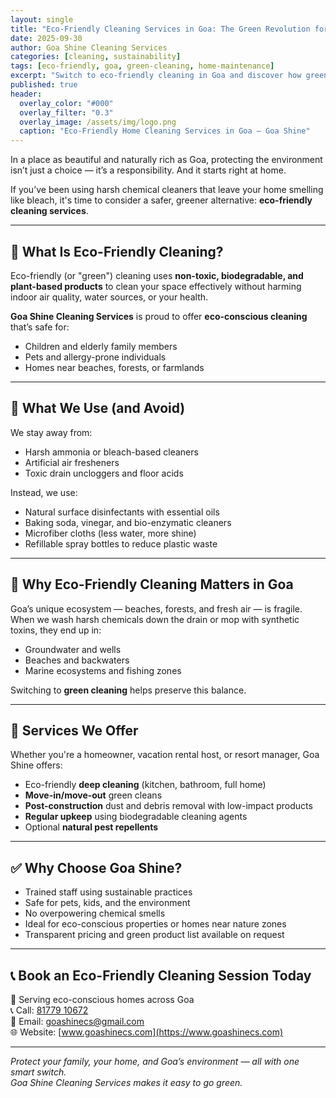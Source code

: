 ```yaml
---
layout: single
title: "Eco-Friendly Cleaning Services in Goa: The Green Revolution for Your Home"
date: 2025-09-30
author: Goa Shine Cleaning Services
categories: [cleaning, sustainability]
tags: [eco-friendly, goa, green-cleaning, home-maintenance]
excerpt: "Switch to eco-friendly cleaning in Goa and discover how green solutions can protect your home — and the planet."
published: true
header:
  overlay_color: "#000"
  overlay_filter: "0.3"
  overlay_image: /assets/img/logo.png
  caption: "Eco-Friendly Home Cleaning Services in Goa – Goa Shine"
---
```


In a place as beautiful and naturally rich as Goa, protecting the environment isn’t just a choice — it’s a responsibility. And it starts right at home.

If you’ve been using harsh chemical cleaners that leave your home smelling like bleach, it's time to consider a safer, greener alternative: **eco-friendly cleaning services**.

---

## 🌿 What Is Eco-Friendly Cleaning?

Eco-friendly (or "green") cleaning uses **non-toxic, biodegradable, and plant-based products** to clean your space effectively without harming indoor air quality, water sources, or your health.

**Goa Shine Cleaning Services** is proud to offer **eco-conscious cleaning** that’s safe for:

- Children and elderly family members  
- Pets and allergy-prone individuals  
- Homes near beaches, forests, or farmlands

---

## 🧴 What We Use (and Avoid)

We stay away from:

- Harsh ammonia or bleach-based cleaners  
- Artificial air fresheners  
- Toxic drain uncloggers and floor acids

Instead, we use:

- Natural surface disinfectants with essential oils  
- Baking soda, vinegar, and bio-enzymatic cleaners  
- Microfiber cloths (less water, more shine)  
- Refillable spray bottles to reduce plastic waste

---

## 💚 Why Eco-Friendly Cleaning Matters in Goa

Goa’s unique ecosystem — beaches, forests, and fresh air — is fragile. When we wash harsh chemicals down the drain or mop with synthetic toxins, they end up in:

- Groundwater and wells  
- Beaches and backwaters  
- Marine ecosystems and fishing zones

Switching to **green cleaning** helps preserve this balance.

---

## 🏡 Services We Offer

Whether you're a homeowner, vacation rental host, or resort manager, Goa Shine offers:

- Eco-friendly **deep cleaning** (kitchen, bathroom, full home)  
- **Move-in/move-out** green cleans  
- **Post-construction** dust and debris removal with low-impact products  
- **Regular upkeep** using biodegradable cleaning agents  
- Optional **natural pest repellents**

---

## ✅ Why Choose Goa Shine?

- Trained staff using sustainable practices  
- Safe for pets, kids, and the environment  
- No overpowering chemical smells  
- Ideal for eco-conscious properties or homes near nature zones  
- Transparent pricing and green product list available on request

---

## 📞 Book an Eco-Friendly Cleaning Session Today

📍 Serving eco-conscious homes across Goa  
📞 Call: [81779 10672](tel:+918177910672)  
📧 Email: [goashinecs@gmail.com](mailto:goashinecs@gmail.com)  
🌐 Website: [www.goashinecs.com](https://www.goashinecs.com)  

---

*Protect your family, your home, and Goa’s environment — all with one smart switch.  
Goa Shine Cleaning Services makes it easy to go green.*
